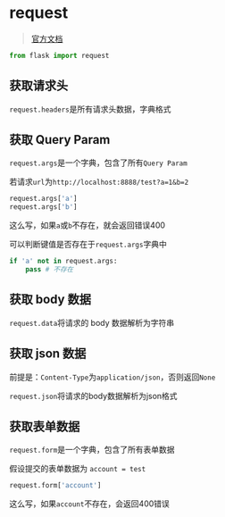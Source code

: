 # request

> [官方文档](https://flask.palletsprojects.com/en/1.1.x/api/#incoming-request-data)

```python
from flask import request
```

## 获取请求头

`request.headers`是所有请求头数据，字典格式

## 获取 Query Param

`request.args`是一个字典，包含了所有`Query Param`

若请求`url`为`http://localhost:8888/test?a=1&b=2`

```python
request.args['a']
request.args['b']
```

这么写，如果`a`或`b`不存在，就会返回错误400

可以判断键值是否存在于`request.args`字典中

```python
if 'a' not in request.args:
    pass # 不存在
```

## 获取 body 数据

`request.data`将请求的 body 数据解析为字符串

## 获取 json 数据

前提是：`Content-Type`为`application/json`，否则返回`None`

`request.json`将请求的body数据解析为json格式

## 获取表单数据

`request.form`是一个字典，包含了所有表单数据

假设提交的表单数据为 `account = test`

```python
request.form['account']
```

这么写，如果`account`不存在，会返回400错误



